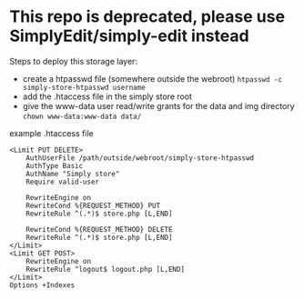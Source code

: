 # This repo is deprecated, please use SimplyEdit/simply-edit instead

Steps to deploy this storage layer:
- create a htpasswd file (somewhere outside the webroot) 
```htpasswd -c simply-store-htpasswd username```
- add the .htaccess file in the simply store root
- give the www-data user read/write grants for the data and img directory 
```chown www-data:www-data data/```

example .htaccess file
```
<Limit PUT DELETE>
    AuthUserFile /path/outside/webroot/simply-store-htpasswd
    AuthType Basic
    AuthName "Simply store"
    Require valid-user

    RewriteEngine on
    RewriteCond %{REQUEST_METHOD} PUT
    RewriteRule ^(.*)$ store.php [L,END]

    RewriteCond %{REQUEST_METHOD} DELETE
    RewriteRule ^(.*)$ store.php [L,END]
</Limit>
<Limit GET POST>
	RewriteEngine on
	RewriteRule ^logout$ logout.php [L,END]
</Limit>
Options +Indexes
```
